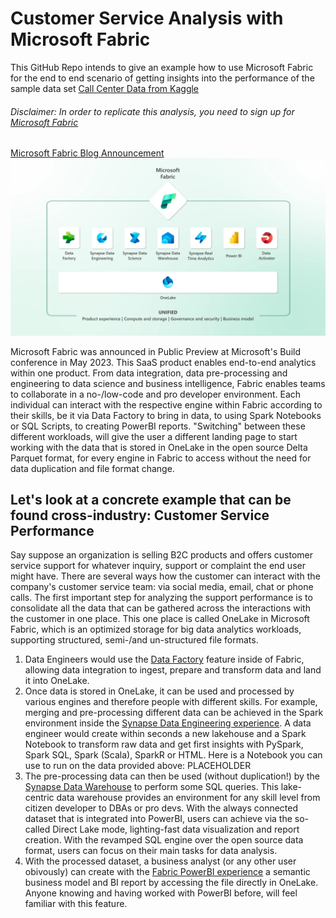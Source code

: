 # Customer Service Analysis with Microsoft Fabric
This GitHub Repo intends to give an example how to use Microsoft Fabric for the end to end scenario of getting insights into the performance of the sample data set [Call Center Data from Kaggle](https://www.kaggle.com/datasets/satvicoder/call-center-data?resource=download)

###### Disclaimer: In order to replicate this analysis, you need to sign up for [Microsoft Fabric](https://learn.microsoft.com/en-us/fabric/get-started/fabric-trial)

[Microsoft Fabric Blog Announcement](https://azure.microsoft.com/en-us/blog/introducing-microsoft-fabric-data-analytics-for-the-era-of-ai/)
![alt text](media/MicrosoftFabric.webp)

Microsoft Fabric was announced in Public Preview at Microsoft's Build conference in May 2023. This SaaS product enables end-to-end analytics within one product. From data integration, data pre-processing and engineering to data science and business intelligence, Fabric enables teams to collaborate in a no-/low-code and pro developer environment. Each individual can interact with the respective engine within Fabric according to their skills, be it via Data Factory to bring in data, to using Spark Notebooks or SQL Scripts, to creating PowerBI reports. "Switching" between these different workloads, will give the user a different landing page to start working with the data that is stored in OneLake in the open source Delta Parquet format, for every engine in Fabric to access without the need for data duplication and file format change.

## Let's look at a concrete example that can be found cross-industry: Customer Service Performance
Say suppose an organization is selling B2C products and offers customer service support for whatever inquiry, support or complaint the end user might have. There are several ways how the customer can interact with the company's customer service team: via social media, email, chat or phone calls. The first important step for analyzing the support performance is to consolidate all the data that can be gathered across the interactions with the customer in one place. This one place is called OneLake in Microsoft Fabric, which is an optimized storage for big data analytics workloads, supporting structured, semi-/and un-structured file formats. 
1. Data Engineers would use the [Data Factory](https://learn.microsoft.com/en-us/fabric/get-started/fabric-trial) feature inside of Fabric, allowing data integration to ingest, prepare and transform data and land it into OneLake.
2. Once data is stored in OneLake, it can be used and processed by various engines and therefore people with different skills. For example, merging and pre-processing different data can be achieved in the Spark environment inside the [Synapse Data Engineering experience](https://learn.microsoft.com/en-us/fabric/data-engineering/data-engineering-overview). A data engineer would create within seconds a new lakehouse and a Spark Notebook to transform raw data and get first insights with PySpark, Spark SQL, Spark (Scala), SparkR or HTML. Here is a Notebook you can use to run on the data provided above: PLACEHOLDER
3.  The pre-processing data can then be used (without duplication!) by the [Synapse Data Warehouse](https://learn.microsoft.com/en-us/fabric/data-warehouse/data-warehousing) to perform some SQL queries. This lake-centric data warehouse provides an environment for any skill level from citizen developer to DBAs or pro devs. With the always connected dataset that is integrated into PowerBI, users can achieve via the so-called Direct Lake mode, lighting-fast data visualization and report creation. With the revamped SQL engine over the open source data format, users can focus on their main tasks for data analysis.
4.  With the processed dataset, a business analyst (or any other user obivously) can create with the [Fabric PowerBI experience](https://learn.microsoft.com/en-us/power-bi/fundamentals/fabric-get-started) a semantic business model and BI report by accessing the file directly in OneLake. Anyone knowing and having worked with PowerBI before, will feel familiar with this feature.

